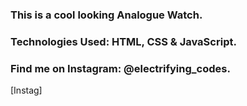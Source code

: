 ### This is a cool looking Analogue Watch.

### Technologies Used: HTML, CSS & JavaScript.

### Find me on Instagram: @electrifying_codes.

[Instag]